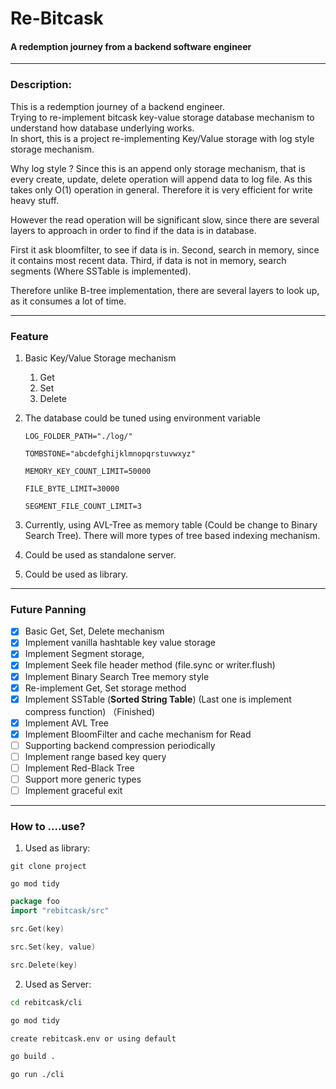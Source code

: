 # Re-Bitcask

#### A redemption journey from a backend software engineer

---
### Description:
This is a redemption journey of a backend engineer.<br> 
Trying to re-implement
bitcask key-value storage database mechanism to understand how
database underlying works.<br>
In short, this is a project re-implementing Key/Value storage with log style
storage mechanism.

Why log style ?
Since this is an append only storage mechanism, that is every create, update, delete operation
will append data to log file. As this takes only O(1) operation in general.
Therefore it is very efficient for write heavy stuff.

However the read operation will be significant slow, since there are several layers to approach
in order to find if the data is in database.

First it ask bloomfilter, to see if data is in.
Second, search in memory, since it contains most recent data.
Third, if data is not in memory, search segments (Where SSTable is implemented).

Therefore unlike B-tree implementation, there are several layers to look up, as it consumes a lot of
time.

---
### Feature
1. Basic Key/Value Storage mechanism
   1. Get
   2. Set
   3. Delete
2. The database could be tuned using environment variable
    ```text
    LOG_FOLDER_PATH="./log/"
   
    TOMBSTONE="abcdefghijklmnopqrstuvwxyz"
   
    MEMORY_KEY_COUNT_LIMIT=50000
   
    FILE_BYTE_LIMIT=30000
   
    SEGMENT_FILE_COUNT_LIMIT=3
    ```
3. Currently, using AVL-Tree as memory table (Could be change to Binary Search Tree). There will more types
   of tree based indexing mechanism.

4. Could be used as standalone server.

5. Could be used as library.

---
### Future Panning
- [x]  Basic Get, Set, Delete mechanism  
- [x]  Implement vanilla hashtable key value storage
- [x]  Implement Segment storage,
- [x]  Implement Seek file header method (file.sync or writer.flush)
- [x]  Implement Binary Search Tree memory style
- [x]  Re-implement Get, Set storage method
- [x]  Implement SSTable (**Sorted String Table**) (Last one is implement compress function) （Finished)
- [x]  Implement AVL Tree
- [x]  Implement BloomFilter and cache mechanism for Read
- [ ]  Supporting backend compression periodically
- [ ]  Implement range based key query
- [ ]  Implement Red-Black Tree
- [ ]  Support more generic types
- [ ]  Implement graceful exit

---
### How to ....use?
1. Used as library:

`git clone project`

`go mod tidy`

```go
package foo
import "rebitcask/src"

src.Get(key)

src.Set(key, value)

src.Delete(key)
```

2. Used as Server:
```bash
cd rebitcask/cli

go mod tidy

create rebitcask.env or using default

go build .

go run ./cli
```

